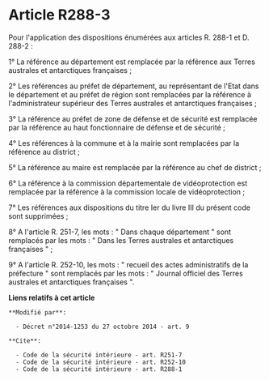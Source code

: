 # Article R288-3

Pour l'application des dispositions énumérées aux articles R. 288-1 et D. 288-2 : 

1° La référence au département est remplacée par la référence aux Terres australes et antarctiques françaises ; 

2° Les références au préfet de département, au représentant de l'Etat dans le département et au préfet de région sont
remplacées par la référence à l'administrateur supérieur des Terres australes et antarctiques françaises ; 

3° La référence au préfet de zone de défense et de sécurité est remplacée par la référence au haut fonctionnaire de défense
et de sécurité ; 

4° Les références à la commune et à la mairie sont remplacées par la référence au district ; 

5° La référence au maire est remplacée par la référence au chef de district ; 

6° La référence à la commission départementale de vidéoprotection est remplacée par la référence à la commission locale de
vidéoprotection ; 

7° Les références aux dispositions du titre Ier du livre III du présent code sont supprimées ; 

8° A l'article R. 251-7, les mots : " Dans chaque département " sont remplacés par les mots : " Dans les Terres australes et
antarctiques françaises " ; 

9° A l'article R. 252-10, les mots : " recueil des actes administratifs de la préfecture " sont remplacés par les mots : "
Journal officiel des Terres australes et antarctiques françaises ".

**Liens relatifs à cet article**

	**Modifié par**:

	  - Décret n°2014-1253 du 27 octobre 2014 - art. 9

	**Cite**:

	  - Code de la sécurité intérieure - art. R251-7
	  - Code de la sécurité intérieure - art. R252-10
	  - Code de la sécurité intérieure - art. R288-1
